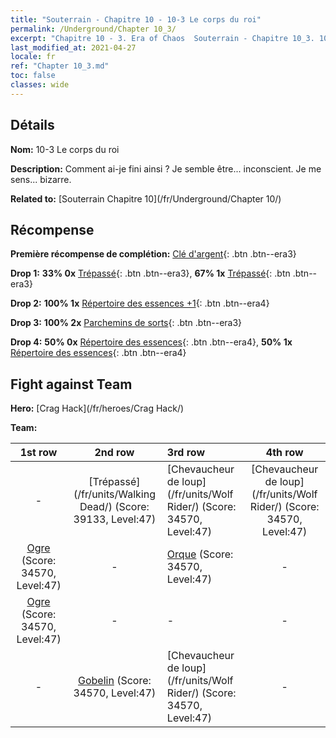 ```yaml
---
title: "Souterrain - Chapitre 10 - 10-3 Le corps du roi"
permalink: /Underground/Chapter 10_3/
excerpt: "Chapitre 10 - 3. Era of Chaos  Souterrain - Chapitre 10_3. 10-3 Le corps du roi"
last_modified_at: 2021-04-27
locale: fr
ref: "Chapter 10_3.md"
toc: false
classes: wide
---
```


## Détails

 **Nom:** 10-3 Le corps du roi

 **Description:** Comment ai-je fini ainsi ? Je semble être... inconscient. Je me sens... bizarre.

 **Related to:** [Souterrain Chapitre 10](/fr/Underground/Chapter 10/)

## Récompense

 **Première récompense de complétion:** [Clé d'argent](/ItemsFR/con_693/){: .btn .btn--era3}

 **Drop 1:** **33% 0x** [Trépassé](/ItemsFR/unt_209/){: .btn .btn--era3}, **67% 1x** [Trépassé](/ItemsFR/unt_209/){: .btn .btn--era3}

 **Drop 2:** **100% 1x** [Répertoire des essences +1](/ItemsFR/mat_46/){: .btn .btn--era4}

 **Drop 3:** **100% 2x** [Parchemins de sorts](/ItemsFR/con_694/){: .btn .btn--era3}

 **Drop 4:** **50% 0x** [Répertoire des essences](/ItemsFR/mat_39/){: .btn .btn--era4}, **50% 1x** [Répertoire des essences](/ItemsFR/mat_39/){: .btn .btn--era4}


## Fight against Team
 **Hero:** [Crag Hack](/fr/heroes/Crag Hack/)

 **Team:**


  | 1st row | 2nd row | 3rd row | 4th row |
  |:----:|:----:|:----|:----:|
  | - | [Trépassé](/fr/units/Walking Dead/) (Score: 39133, Level:47)  | [Chevaucheur de loup](/fr/units/Wolf Rider/) (Score: 34570, Level:47)  | [Chevaucheur de loup](/fr/units/Wolf Rider/) (Score: 34570, Level:47)  |
  | [Ogre](/fr/units/Ogre/) (Score: 34570, Level:47)  | - | [Orque](/fr/units/Orc/) (Score: 34570, Level:47)  | - |
  | [Ogre](/fr/units/Ogre/) (Score: 34570, Level:47)  | - | - | - |
  | - | [Gobelin](/fr/units/Goblin/) (Score: 34570, Level:47)  | [Chevaucheur de loup](/fr/units/Wolf Rider/) (Score: 34570, Level:47)  | - |


